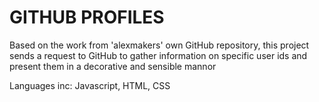 GITHUB PROFILES
===============

Based on the work from 'alexmakers' own GitHub repository, this project sends a request to GitHub to gather information on specific user ids and present them in a decorative and sensible mannor

Languages inc: Javascript, HTML, CSS
